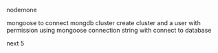 
nodemone 

mongoose to connect mongdb cluster
create cluster and a user with permission
using mongoose connection string with connect to database




next 5